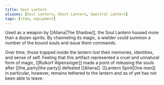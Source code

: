 ```yaml
---
title: Soul Lantern
aliases: [Soul Lantern, Ghost Lantern, Spectral Lantern]
tags: [item, equipment]
---
```

Used as a weapon by [[Aliana|The Shadow]], the Soul Lantern housed more than a dozen spirits. By channeling its magic, a wielder could summon a number of the bound souls and issue them commands.

Over time, those trapped inside the lantern lost their memories, identities, and sense of self. Feeling that this artifact represented a cruel and unnatural form of magic, [[Rulkorf Alpensinger]] made a point of releasing the souls after [[the_party|the party]] defeated [[Aliana]]. [[Lantern Spirit|One man]] in particular, however, remains tethered to the lantern and as of yet has not been able to leave.